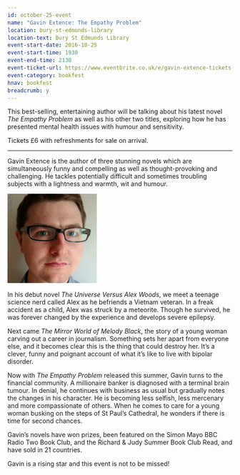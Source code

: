 ```yaml
---
id: october-25-event
name: "Gavin Extence: The Empathy Problem"
location: bury-st-edmunds-library
location-text: Bury St Edmunds Library
event-start-date: 2016-10-25
event-start-time: 1930
event-end-time: 2130
event-ticket-url: https://www.eventbrite.co.uk/e/gavin-extence-tickets-26050517800
event-category: bookfest
hnav: bookfest
breadcrumb: y
---
```

This best-selling, entertaining author will be talking about his latest novel <cite>The Empathy Problem</cite> as well as his other two titles, exploring how he has presented mental health issues with humour and sensitivity.

Tickets £6 with refreshments for sale on arrival.

<hr>

Gavin Extence is the author of three stunning novels which are simultaneously funny and compelling as well as thought-provoking and challenging. He tackles potentially difficult and sometimes troubling subjects with a lightness and warmth, wit and humour.

<img src="/images/article/bookfest-gavin-extence-r.jpg" class="custom-br-50 {% include /c/img-float-right.html %}" />

In his debut novel <cite>The Universe Versus Alex Woods</cite>, we meet a teenage science nerd called Alex as he befriends a Vietnam veteran. In a freak accident as a child, Alex was struck by a meteorite. Though he survived, he was forever changed by the experience and develops severe epilepsy.

Next came <cite>The Mirror World of Melody Black</cite>, the story of a young woman carving out a career in journalism. Something sets her apart from everyone else, and it becomes clear this is the thing that could destroy her. It’s a clever, funny and poignant account of what it’s like to live with bipolar disorder.

Now with <cite>The Empathy Problem</cite> released this summer, Gavin turns to the financial community. A millionaire banker is diagnosed with a terminal brain tumour. In denial, he continues with business as usual but gradually notes the changes in his character. He is becoming less selfish, less mercenary and more compassionate of others. When he comes to care for a young woman busking on the steps of St Paul’s Cathedral, he wonders if there is time for second chances.

Gavin’s novels have won prizes, been featured on the Simon Mayo BBC Radio Two Book Club, and the Richard &amp; Judy Summer Book Club Read, and have sold in 21 countries.

Gavin is a rising star and this event is not to be missed!
